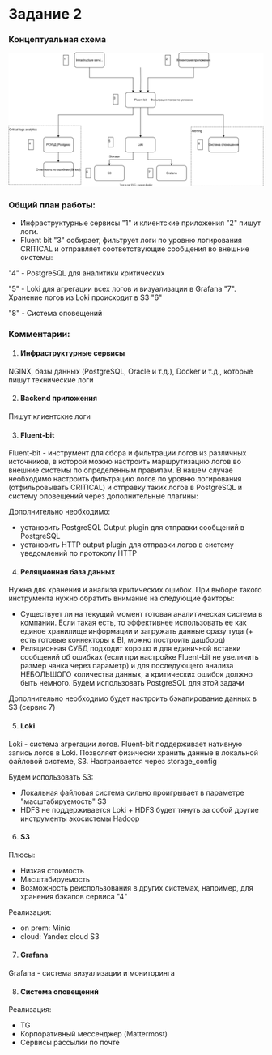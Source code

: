 # Задание 2 
### Концептуальная схема
![схема](./task_2.svg)

### Общий план работы:
- Инфраструктурные сервисы "1" и клиентские приложения "2" пишут логи.
- Fluent bit "3" собирает, фильтрует логи по уровню логирования CRITICAL и отправляет соответствующие сообщения во внешние системы: 

"4" - PostgreSQL для аналитики критических

"5" - Loki для агрегации всех логов и визуализации в Grafana "7". Хранение логов из Loki происходит в S3 "6"

"8" - Система оповещений


### Комментарии:
1) #### Инфраструктурные сервисы
NGINX, базы данных (PostgreSQL, Oracle и т.д.), Docker и т.д., которые пишут технические логи

2) #### Backend приложения
Пишут клиентские логи

3) #### Fluent-bit
Fluent-bit - инструмент для сбора и фильтрации логов из различных источников, в которой можно настроить маршрутизацию логов во внешние системы по определенным правилам. В нашем случае необходимо настроить фильтрацию логов по уровню логирования (отфильровывать CRITICAL) и отправку таких логов в PostgreSQL и систему оповещений через дополнительные плагины:

Дополнительно необходимо:
- установить PostgreSQL Output plugin для отправки сообщений в PostgreSQL
- установить HTTP output plugin для отправки логов в систему уведомлений по протоколу HTTP


4) #### Реляционная база данных 
Нужна для хранения и анализа критических ошибок. При выборе такого инструмента нужно обратить внимание на следующие факторы:

- Существует ли на текущий момент готовая аналитическая система в компании. Если такая есть, то эффективнее использовать ее как единое хранилище информации и загружать данные сразу туда (+ есть готовые коннекторы к BI, можно построить дашборд)
- Реляционная СУБД подходит хорошо и для единичной вставки сообщений об ошибках (если при настройке Fluent-bit не увеличить размер чанка через параметр) и для последующего анализа НЕБОЛЬШОГО количества данных, а критических ошибок должно быть немного. Будем использовать PostgreSQL для этой задачи
 
Дополнительно необходимо будет настроить бэкапирование данных в S3 (сервис 7)

5) #### Loki
Loki - система агрегации логов. Fluent-bit поддерживает нативную запись логов в Loki.
Позволяет физически хранить данные в локальной файловой системе, S3. Настраивается через storage_config

Будем использовать S3:
- Локальная файловая система сильно проигрывает в параметре "масштабируемость" S3
- HDFS не поддерживается Loki + HDFS будет тянуть за собой другие инструменты экосистемы Hadoop

6) #### S3
Плюсы:
- Низкая стоимость
- Масштабируемость
- Возможность реиспользования в других системах, например, для хранения бэкапов сервиса "4"

Реализация:
- on prem: Minio
- cloud: Yandex cloud S3

7) #### Grafana
Grafana - система визуализации и мониторинга

8) #### Система оповещений
Реализация:
- TG
- Корпоративный мессенджер (Mattermost)
- Сервисы рассылки по почте

